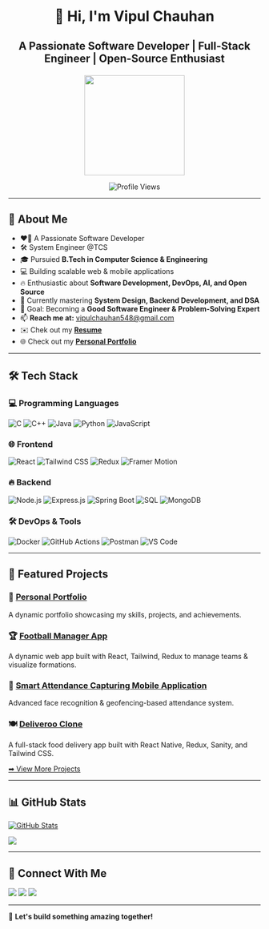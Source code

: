 # <p align="center">👋 Hi, I'm Vipul Chauhan</p>
## <p align="center"> A Passionate Software Developer | Full-Stack Engineer | Open-Source Enthusiast</p>

<p align="center">
  <img src="https://avatars.githubusercontent.com/u/90852928?v=4" width="200" height="200">
</p>

<p align="center">
  <img src="https://komarev.com/ghpvc/?username=vipulchauhan89&label=Profile%20views&color=32CD32&style=flat" alt="Profile Views" />
</p>

---

## 🚀 About Me
- ❤️‍🔥 A Passionate Software Developer
- 🛠️ System Engineer @TCS
- 🎓 Pursuied **B.Tech in Computer Science & Engineering**
- 💻 Building scalable web & mobile applications
- 🔥 Enthusiastic about **Software Development, DevOps, AI, and Open Source**
- 🌱 Currently mastering **System Design, Backend Development, and DSA**
- 🎯 Goal: Becoming a **Good Software Engineer & Problem-Solving Expert**
- 📫 **Reach me at:** [vipulchauhan548@gmail.com](mailto:vipulchauhan548@gmail.com)
- ✉️ Chek out my **[Resume](https://github.com/VipulChauhan89/VipulChauhan89/blob/main/Resume/Resume_VipulChauhan.pdf)**
- 🌐 Check out my **[Personal Portfolio](https://vipulchauhan89.github.io/Personal-portfolio/)**

---

## 🛠️ Tech Stack

### 💻 Programming Languages
![C](https://img.shields.io/badge/C-00599C?style=flat&logo=c&logoColor=white)
![C++](https://img.shields.io/badge/C++-00599C?style=flat&logo=c%2B%2B&logoColor=white)
![Java](https://img.shields.io/badge/Java-007396?style=flat&logo=java&logoColor=white)
![Python](https://img.shields.io/badge/Python-3776AB?style=flat&logo=python&logoColor=white)
![JavaScript](https://img.shields.io/badge/JavaScript-F7DF1E?style=flat&logo=javascript&logoColor=black)

### 🌐 Frontend
![React](https://img.shields.io/badge/React-61DAFB?style=flat&logo=react&logoColor=black)
![Tailwind CSS](https://img.shields.io/badge/Tailwind%20CSS-38B2AC?style=flat&logo=tailwind-css&logoColor=white)
![Redux](https://img.shields.io/badge/Redux-764ABC?style=flat&logo=redux&logoColor=white)
![Framer Motion](https://img.shields.io/badge/Framer%20Motion-0055FF?style=flat&logo=framer&logoColor=white)

### 🔥 Backend
![Node.js](https://img.shields.io/badge/Node.js-339933?style=flat&logo=node.js&logoColor=white)
![Express.js](https://img.shields.io/badge/Express.js-000000?style=flat&logo=express&logoColor=white)
![Spring Boot](https://img.shields.io/badge/Spring%20Boot-6DB33F?style=flat&logo=spring-boot&logoColor=white)
![SQL](https://img.shields.io/badge/SQL-CC2927?style=flat&logo=amazon-dynamodb&logoColor=white)
![MongoDB](https://img.shields.io/badge/MongoDB-4EA94B?style=flat&logo=mongodb&logoColor=white)

### 🛠️ DevOps & Tools
![Docker](https://img.shields.io/badge/Docker-2496ED?style=flat&logo=docker&logoColor=white)
![GitHub Actions](https://img.shields.io/badge/GitHub%20Actions-2088FF?style=flat&logo=github-actions&logoColor=white)
![Postman](https://img.shields.io/badge/Postman-FF6C37?style=flat&logo=postman&logoColor=white)
![VS Code](https://img.shields.io/badge/VS%20Code-007ACC?style=flat&logo=visual-studio-code&logoColor=white)

---

## 🌟 Featured Projects

### 🚀 [Personal Portfolio](https://vipulchauhan89.github.io/Personal-portfolio/)
A dynamic portfolio showcasing my skills, projects, and achievements.

### 🏆 [Football Manager App](https://github.com/VipulChauhan89/Football-Manager-App)
A dynamic web app built with React, Tailwind, Redux to manage teams & visualize formations.

### 📸 [Smart Attendance Capturing Mobile Application](https://github.com/VipulChauhan89/Presence-2.0)
Advanced face recognition & geofencing-based attendance system.

### 🍽️ [Deliveroo Clone](https://github.com/VipulChauhan89/Deliveroo-Clone)
A full-stack food delivery app built with React Native, Redux, Sanity, and Tailwind CSS.

[➡ View More Projects](https://github.com/VipulChauhan89?tab=repositories)

---

## 📊 GitHub Stats

<a href="http://www.github.com/VipulChauhan89"><img src="https://github-readme-stats.vercel.app/api?username=VipulChauhan89&show_icons=true&hide=&count_private=true&title_color=0891b2&text_color=ffffff&icon_color=0891b2&bg_color=1c1917&hide_border=true&show_icons=true" alt="GitHub Stats" /></a>

<a href="http://www.github.com/VipulChauhan89"><img src="https://github-readme-streak-stats.herokuapp.com/?user=VipulChauhan89&stroke=ffffff&background=1c1917&ring=0891b2&fire=0891b2&currStreakNum=ffffff&currStreakLabel=0891b2&sideNums=ffffff&sideLabels=ffffff&dates=ffffff&hide_border=true" /></a>

---

## 🔗 Connect With Me

<p align="left">
  <a href="https://www.linkedin.com/in/vipul-chauhan-19352b1b6/" target="_blank"><img src="https://img.shields.io/badge/LinkedIn-0A66C2?style=flat&logo=linkedin&logoColor=white"></a>
  <a href="https://github.com/VipulChauhan89" target="_blank"><img src="https://img.shields.io/badge/GitHub-181717?style=flat&logo=github&logoColor=white"></a>
  <a href="http://www.instagram.com/vipul_chauhan89/" target="_blank"><img src="https://img.shields.io/badge/Instagram-E4405F?style=flat&logo=instagram&logoColor=white"></a>
</p>

---

🚀 **Let's build something amazing together!**

